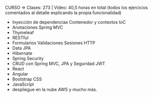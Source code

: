 CURSO => Clases: 273 | Vídeo: 40,5 horas en total
(todos los ejercicios comentados al detalle explicando la propia funcionalidad)

- Inyección de dependencias Contenedor y contextos IoC
- Anotaciones Spring MVC
- Thymeleaf
- RESTful
- Formularios Validaciones Sesiones HTTP
- Data JPA
- Hibernate
- Spring Security
- CRUD con Spring MVC, JPA y Seguridad JWT
- React
- Angular
- Bootstrap CSS
- JavaScript
- despliegue en la nube AWS y mucho más.
